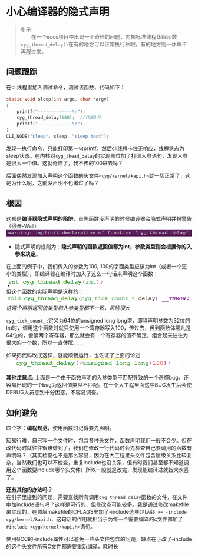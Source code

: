# 小心编译器的隐式声明  

>引子:  
　　在一个ecos项目中出现一个奇怪的问题，内核标准线程休眠函数`cyg_thread_delay()`在有的地方可以正常执行休眠，有的地方则一休眠不再醒过来。  

## 问题跟踪  
在cli线程里加入调试命令，测试该函数，代码如下：  
```c
static void sleep(int argc, char *argv)
{
    printf("-------------\n");
    cyg_thread_delay(100);  //休眠1秒
    printf("-------------\n");
}
CLI_NODE("sleep", sleep, "sleep test");
```
发现一执行命令，只能打印第一句printf，然后cli线程卡住无响应，线程状态为sleep状态。在内核对`cyg_thead_delay`的实现部位加了打印入参语句，发现入参是很大一个值。这就奇怪了，我不传的100进去吗？  
  
后面偶然发现加入声明这个函数的头文件`<cyg/kernel/kapi.h>`就一切正常了，这是为什么呢，之前没声明不也编过了吗？  

## 根因  
这都是**编译器隐式声明的陷阱**，首先函数没声明的时候编译器会隐式声明并报警告（得开-Wall）  
![](./pic/20170123_declaration_001.png)  

* 隐式声明的规则为：**隐式声明的函数返回值都为int，参数类型则会根据你的入参来决定**。  

在上面的例子中，我们传入的参数为100, 100的字面类型应该为int（或者一个更小的类型），即编译器在编译时加入了这么一句话来声明这个函数：  
![](./pic/20170123_declaration_002.png)  
但这个函数的实际声明是这样的：  
![](./pic/20170123_declaration_003.png)  
*这两个声明返回值类型和入参类型都不一致，风险很大*  
  
`cyg_tick_count_t`定义为64位的unsigned long long型，即当声明参数为32位的int时，调用这个函数时就只使用一个寄存器写入100，传过去，但到函数体哪儿是64位的，会读两个寄存器，那么就会有一个寄存器的值不确定，组合起来往往为很大的一个数，所以一直休眠……  
  
如果把代码改成这样，就能顺畅运行，也佐证了上面的论述  
![](./pic/20170123_declaration_004.png)  

**其他注意点**:
上面是一个由于函数声明的入参类型不匹配导致的一个奇怪bug，还容易出现的一个bug为返回值类型不匹配。在一个大工程里面这些BUG发生后会使DEBUG人员感到十分困惑，不容易调查。  

## 如何避免  
四个字：**编程规范**，使用函数时记得要先声明。  
  
知易行难，自己写一个文件时，包含各种头文件，函数声明我们一般不会少。但在改代码时就往往很难做到了，我们在修改一行代码时会先检查自己要调用的函数有声明吗？（其实检查也不是那么容易，因为在大工程里头文件包含层级关系比较复杂，当然我们也可以不检查，重复include也没关系，但有时我们甚至都不知道调用这个函数要include哪个头文件）所以一般就是改完，发现能编译过就皆大欢喜了。  
  
**还有其他的办法吗？**  
在引子里提到的问题，需要查找所有调用`cyg_thread_delay`函数的文件，在文件中加include语句吗？这样是可行的，但修改点可能较多。我是通过修改makefile来实现的，在顶层makefile的CFLAGS里加了-include选项`CFLAGS += -include cyg/kernel/kapi.h`，这句话的作用就相当于为每一个需要编译的c文件都加了`#include <cyg/kernel/kapi.h>`语句。  
  
使用GCC的-include属性可以避免一些头文件包含的问题，缺点在于改了-include的这个头文件所有C文件都需要重新编译，耗时长  

